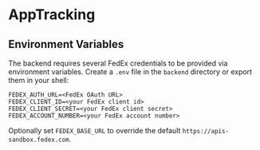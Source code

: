 # AppTracking

## Environment Variables

The backend requires several FedEx credentials to be provided via environment variables.
Create a `.env` file in the `backend` directory or export them in your shell:

```
FEDEX_AUTH_URL=<FedEx OAuth URL>
FEDEX_CLIENT_ID=<your FedEx client id>
FEDEX_CLIENT_SECRET=<your FedEx client secret>
FEDEX_ACCOUNT_NUMBER=<your FedEx account number>
```

Optionally set `FEDEX_BASE_URL` to override the default `https://apis-sandbox.fedex.com`.

